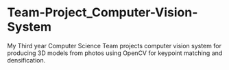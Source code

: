 # Team-Project_Computer-Vision-System
My Third year Computer Science Team projects computer vision system for producing 3D models from photos using OpenCV for keypoint matching and densification.
